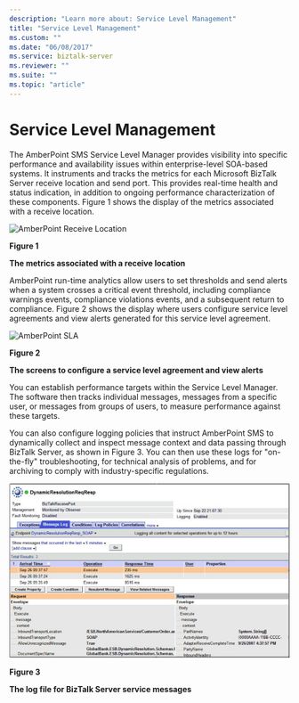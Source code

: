 ```yaml
---
description: "Learn more about: Service Level Management"
title: "Service Level Management"
ms.custom: ""
ms.date: "06/08/2017"
ms.service: biztalk-server
ms.reviewer: ""
ms.suite: ""
ms.topic: "article"
---
```

# Service Level Management
The AmberPoint SMS Service Level Manager provides visibility into specific performance and availability issues within enterprise-level SOA-based systems. It instruments and tracks the metrics for each Microsoft BizTalk Server receive location and send port. This provides real-time health and status indication, in addition to ongoing performance characterization of these components. Figure 1 shows the display of the metrics associated with a receive location.  
  
 ![AmberPoint Receive Location](../esb-toolkit/media/ch9-amberpointreceivelocation.gif "Ch9-AmberPointReceiveLocation")  
  
 **Figure 1**  
  
 **The metrics associated with a receive location**  
  
 AmberPoint run-time analytics allow users to set thresholds and send alerts when a system crosses a critical event threshold, including compliance warnings events, compliance violations events, and a subsequent return to compliance. Figure 2 shows the display where users configure service level agreements and view alerts generated for this service level agreement.  
  
 ![AmberPoint SLA](../esb-toolkit/media/ch9-amberpointsla.gif "Ch9-AmberPointSLA")  
  
 **Figure 2**  
  
 **The screens to configure a service level agreement and view alerts**  
  
 You can establish performance targets within the Service Level Manager. The software then tracks individual messages, messages from a specific user, or messages from groups of users, to measure performance against these targets.  
  
 You can also configure logging policies that instruct AmberPoint SMS to dynamically collect and inspect message context and data passing through BizTalk Server, as shown in Figure 3. You can then use these logs for "on-the-fly" troubleshooting, for technical analysis of problems, and for archiving to comply with industry-specific regulations.  
  
 ![BizTalk Service Messages](../esb-toolkit/media/ch9-biztalkservicemessages.jpg "Ch9-BizTalkServiceMessages")  
  
 **Figure 3**  
  
 **The log file for BizTalk Server service messages**
